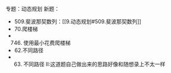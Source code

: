 专题：动态规划
新题：
- 509.斐波那契数列：[[9.动态规划#509.斐波那契数列]]
- 70.爬楼梯
- 746. 使用最小花费爬楼梯
- 62.不同路径
- 63. 不同路径 II:这道题自己做出来的思路好像和随想录上不太一样